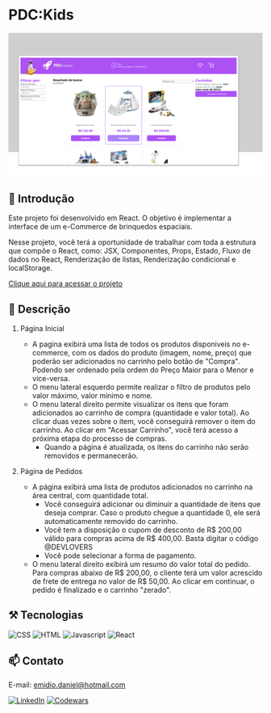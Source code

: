 # PDC:Kids

![preview](./loja-espacial/src/assets/Icon-Readme.png)

## 📄 Introdução

Este projeto foi desenvolvido em React. O objetivo é implementar a interface de um e-Commerce de brinquedos espaciais.

Nesse projeto, você terá a oportunidade de trabalhar com toda a estrutura que compõe o React, como: JSX, Componentes, Props, Estado, Fluxo de dados no React, Renderização de listas, Renderização condicional e localStorage. 


[Clique aqui para acessar o projeto](https://projeto-frontendreact-beta.vercel.app/)

## 📄 Descrição
1. Página Inicial
    - A pagina exibirá uma lista de todos os produtos disponiveis no e-commerce, com os dados do produto (imagem, nome, preço) que poderão ser adicionados no carrinho pelo botão de "Compra". Podendo ser ordenado pela ordem do Preço Maior para o Menor e vice-versa.
    - O menu lateral esquerdo permite realizar o filtro de produtos pelo valor máximo, valor minimo e nome.
    - O menu lateral direito permite visualizar os itens que foram adicionados ao carrinho de compra (quantidade e valor total). Ao clicar duas vezes sobre o item, você conseguirá remover o item do carrinho. Ao clicar em "Acessar Carrinho", você terá acesso a próxima etapa do processo de compras.
        - Quando a página é atualizada, os itens do carrinho não serão removidos e permanecerão.

2. Página de Pedidos
    - A página exibirá uma lista de produtos adicionados no carrinho na área central, com quantidade total. 
        - Você conseguirá adicionar ou diminuir a quantidade de itens que deseja comprar. Caso o produto chegue a quantidade 0, ele será automaticamente removido do carrinho.
        - Você tem a disposição o cupom de desconto de R$ 200,00 válido para compras acima de R$ 400,00. Basta digitar o código @DEVLOVERS
        - Você pode selecionar a forma de pagamento.
    - O menu lateral direito exibirá um resumo do valor total do pedido. Para compras abaixo de R$ 200,00, o cliente terá um valor acrescido de frete de entrega no valor de R$ 50,00. Ao clicar em continuar, o pedido é finalizado e o carrinho "zerado".

## ⚒️ Tecnologias 

![CSS](https://img.shields.io/badge/CSS3-1572B6?style=for-the-badge&logo=css3&logoColor=white)
![HTML](https://img.shields.io/badge/HTML5-E34F26?style=for-the-badge&logo=html5&logoColor=white)
![Javascript](https://img.shields.io/badge/JavaScript-323330?style=for-the-badge&logo=javascript&logoColor=F7DF1E)
![React](https://img.shields.io/badge/React-20232A?style=for-the-badge&logo=react&logoColor=61DAFB)

## 📫 Contato

E-mail: emidio.daniel@hotmail.com

[![LinkedIn](https://img.shields.io/badge/LinkedIn-0077B5?style=for-the-badge&logo=linkedin&logoColor=white)](https://www.linkedin.com/in/danielemidio1988/)
[![Codewars](https://img.shields.io/badge/Codewars-B1361E?style=for-the-badge&logo=Codewars&logoColor=white)](https://www.codewars.com/users/DanielEmidio1988)

